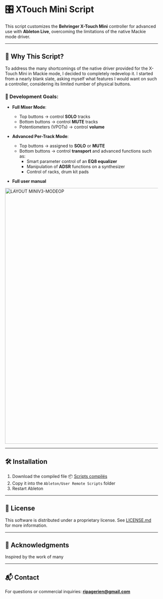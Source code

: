 # 🎛️ XTouch Mini Script

This script customizes the **Behringer X-Touch Mini** controller for advanced use with **Ableton Live**, overcoming the limitations of the native Mackie mode driver.

---

## 🚀 Why This Script?

To address the many shortcomings of the native driver provided for the X-Touch Mini in Mackie mode, I decided to completely redevelop it. I started from a nearly blank slate, asking myself what features I would want on such a controller, considering its limited number of physical buttons.

### 🔧 Development Goals:
- **Full Mixer Mode**:  
  - Top buttons → control **SOLO** tracks  
  - Bottom buttons → control **MUTE** tracks  
  - Potentiometers (VPOTs) → control **volume**

- **Advanced Per-Track Mode**:  
  - Top buttons → assigned to **SOLO** or **MUTE**  
  - Bottom buttons → control **transport** and advanced functions such as:  
    - Smart parameter control of an **EQ8 equalizer**  
    - Manipulation of **ADSR** functions on a synthesizer
    - Control of racks, drum kit pads
   
- **Full user manual**

<img width="2112" height="839" alt="LAYOUT MINIV3-MODEOP" src="https://github.com/user-attachments/assets/e9457f15-eafe-4fe9-861b-2b4e6d09aea7" />

---

## 🛠️ Installation

1. Download the compiled file
 📦 [Scripts compilés](compiled/)
3. Copy it into the `Ableton/User Remote Scripts` folder  
4. Restart Ableton

---

## 📄 License

This software is distributed under a proprietary license. See [LICENSE.md](https://github.com/Ricky-Fr/XTouch-Mini-Script/commit/a3b111a6b3479ae13480ed28014e7a68639ffd12) for more information.

---

## 🙏 Acknowledgments

Inspired by the work of many <!-- [Kik07L](https://github.com/Kik07L/Behringer-X-Touch-for-ableton) -->

---

## 📬 Contact

For questions or commercial inquiries: **ripagerien@gmail.com**
